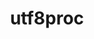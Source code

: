 ---
title: "utf8proc"
layout: cache
categories: [package, develop]
meta: {"compilers": ["gcc@10.5.0", "gcc@11.4.0", "gcc@13.3.0"], "num_specs": 22, "num_specs_by_stack": {"developer-tools-aarch64-linux-gnu": 2, "developer-tools-x86_64_v3-linux-gnu": 2, "e4s": 9, "root": 22, "tutorial": 9}, "oss": ["centos7", "rhel8", "ubuntu22.04"], "platforms": ["linux"], "stacks": ["developer-tools-aarch64-linux-gnu", "developer-tools-x86_64_v3-linux-gnu", "e4s", "root", "tutorial"], "targets": ["aarch64", "x86_64_v3"], "versions": ["2.10.0", "2.9.0"]}
spec_details: [{"compiler": "gcc@11.4.0", "hash": "23qgnlnkatd7bl7ua75oa67tf4zoknse", "os": "ubuntu22.04", "platform": "linux", "size": "-", "stacks": ["e4s", "root"], "target": "x86_64_v3", "variants": ["build_system=cmake", "build_type=Release", "generator=make", "~ipo", "~shared"], "versions": ["2.10.0"]}, {"compiler": "gcc@13.3.0", "hash": "7l37ypproil6vixpd6xt4nfcfayypoyo", "os": "rhel8", "platform": "linux", "size": "-", "stacks": ["developer-tools-aarch64-linux-gnu", "root"], "target": "aarch64", "variants": ["build_system=cmake", "build_type=Release", "generator=make", "~ipo", "~shared"], "versions": ["2.10.0"]}, {"compiler": "gcc@11.4.0", "hash": "cwncoojvbn5mlcy2c6jsqxmdkspzj6sx", "os": "ubuntu22.04", "platform": "linux", "size": "-", "stacks": ["root", "tutorial"], "target": "x86_64_v3", "variants": ["build_system=cmake", "build_type=Release", "generator=make", "~ipo", "~shared"], "versions": ["2.9.0"]}, {"compiler": "gcc@11.4.0", "hash": "dxishvvmr264uzqzqkbqmcgpbuf6hlol", "os": "ubuntu22.04", "platform": "linux", "size": "-", "stacks": ["root", "tutorial"], "target": "x86_64_v3", "variants": ["build_system=cmake", "build_type=Release", "generator=make", "~ipo", "~shared"], "versions": ["2.10.0"]}, {"compiler": "gcc@11.4.0", "hash": "dz7mc3mxwlu26lgdpbex37iggons7jwo", "os": "ubuntu22.04", "platform": "linux", "size": "-", "stacks": ["e4s", "root"], "target": "x86_64_v3", "variants": ["build_system=cmake", "build_type=Release", "generator=make", "~ipo", "~shared"], "versions": ["2.10.0"]}, {"compiler": "gcc@11.4.0", "hash": "eaiiz6swbsy4beygip4yiwiimfnrpbxq", "os": "ubuntu22.04", "platform": "linux", "size": "-", "stacks": ["e4s", "root"], "target": "x86_64_v3", "variants": ["build_system=cmake", "build_type=Release", "generator=make", "~ipo", "~shared"], "versions": ["2.10.0"]}, {"compiler": "gcc@11.4.0", "hash": "fog4qvuyqhcpfqujlanfymrck3aqa6wl", "os": "ubuntu22.04", "platform": "linux", "size": "-", "stacks": ["root", "tutorial"], "target": "x86_64_v3", "variants": ["build_system=cmake", "build_type=Release", "generator=make", "~ipo", "~shared"], "versions": ["2.10.0"]}, {"compiler": "gcc@11.4.0", "hash": "fswrn4ek6x3mjmksvb7hlhzmv7bbhcle", "os": "ubuntu22.04", "platform": "linux", "size": "-", "stacks": ["root", "tutorial"], "target": "x86_64_v3", "variants": ["build_system=cmake", "build_type=Release", "generator=make", "~ipo", "~shared"], "versions": ["2.10.0"]}, {"compiler": "gcc@11.4.0", "hash": "gyqhahusfv36j4qikckgseffq4hzw4si", "os": "ubuntu22.04", "platform": "linux", "size": "-", "stacks": ["e4s", "root"], "target": "x86_64_v3", "variants": ["build_system=cmake", "build_type=Release", "generator=make", "~ipo", "~shared"], "versions": ["2.10.0"]}, {"compiler": "gcc@11.4.0", "hash": "hjigq2pbfozdonjrvf75dig26iybb2ub", "os": "ubuntu22.04", "platform": "linux", "size": "-", "stacks": ["root", "tutorial"], "target": "x86_64_v3", "variants": ["build_system=cmake", "build_type=Release", "generator=make", "~ipo", "~shared"], "versions": ["2.10.0"]}, {"compiler": "gcc@10.5.0", "hash": "jddr67y66w6aq2uorswkemgczphumhqb", "os": "centos7", "platform": "linux", "size": "-", "stacks": ["developer-tools-x86_64_v3-linux-gnu", "root"], "target": "x86_64_v3", "variants": ["build_system=cmake", "build_type=Release", "generator=make", "~ipo", "~shared"], "versions": ["2.10.0"]}, {"compiler": "gcc@11.4.0", "hash": "jv4qq4ggkgmgxdda7gkoxorfcznfvxjs", "os": "ubuntu22.04", "platform": "linux", "size": "-", "stacks": ["root", "tutorial"], "target": "x86_64_v3", "variants": ["build_system=cmake", "build_type=Release", "generator=make", "~ipo", "~shared"], "versions": ["2.10.0"]}, {"compiler": "gcc@11.4.0", "hash": "ksdvz43bq5se7iy3tk7uou7qeerbiuqj", "os": "ubuntu22.04", "platform": "linux", "size": "-", "stacks": ["root", "tutorial"], "target": "x86_64_v3", "variants": ["build_system=cmake", "build_type=Release", "generator=make", "~ipo", "~shared"], "versions": ["2.10.0"]}, {"compiler": "gcc@11.4.0", "hash": "ms5l2sqhhjh7mt2ycsfluxzbk3oqk7pm", "os": "ubuntu22.04", "platform": "linux", "size": "-", "stacks": ["root", "tutorial"], "target": "x86_64_v3", "variants": ["build_system=cmake", "build_type=Release", "generator=make", "~ipo", "~shared"], "versions": ["2.10.0"]}, {"compiler": "gcc@10.5.0", "hash": "nsciab4fhndfgmcwzligdtvq66vsq24g", "os": "centos7", "platform": "linux", "size": "-", "stacks": ["developer-tools-x86_64_v3-linux-gnu", "root"], "target": "x86_64_v3", "variants": ["build_system=cmake", "build_type=Release", "generator=make", "~ipo", "~shared"], "versions": ["2.10.0"]}, {"compiler": "gcc@11.4.0", "hash": "pyuz4e2jeuranyigjaohmmn23rfc7dox", "os": "ubuntu22.04", "platform": "linux", "size": "-", "stacks": ["e4s", "root"], "target": "x86_64_v3", "variants": ["build_system=cmake", "build_type=Release", "generator=make", "~ipo", "~shared"], "versions": ["2.10.0"]}, {"compiler": "gcc@11.4.0", "hash": "qdttlk3duic4hjcc5toxcuf3czg2xivh", "os": "ubuntu22.04", "platform": "linux", "size": "-", "stacks": ["e4s", "root"], "target": "x86_64_v3", "variants": ["build_system=cmake", "build_type=Release", "generator=make", "~ipo", "~shared"], "versions": ["2.10.0"]}, {"compiler": "gcc@11.4.0", "hash": "qgubi2dtkve5qe432rfk72vmypgprsno", "os": "ubuntu22.04", "platform": "linux", "size": "-", "stacks": ["e4s", "root"], "target": "x86_64_v3", "variants": ["build_system=cmake", "build_type=Release", "generator=make", "~ipo", "~shared"], "versions": ["2.9.0"]}, {"compiler": "gcc@13.3.0", "hash": "uobwphv55yxcrlzkq7l3spsxg64z4rmv", "os": "rhel8", "platform": "linux", "size": "-", "stacks": ["developer-tools-aarch64-linux-gnu", "root"], "target": "aarch64", "variants": ["build_system=cmake", "build_type=Release", "generator=make", "~ipo", "~shared"], "versions": ["2.10.0"]}, {"compiler": "gcc@11.4.0", "hash": "vy4c3t4d3ylvo4ofgqkv34dxojxe623u", "os": "ubuntu22.04", "platform": "linux", "size": "-", "stacks": ["e4s", "root"], "target": "x86_64_v3", "variants": ["build_system=cmake", "build_type=Release", "generator=make", "~ipo", "~shared"], "versions": ["2.10.0"]}, {"compiler": "gcc@11.4.0", "hash": "x5q3ibmdqxaspajio7jalhnpjdr6lxb7", "os": "ubuntu22.04", "platform": "linux", "size": "-", "stacks": ["e4s", "root"], "target": "x86_64_v3", "variants": ["build_system=cmake", "build_type=Release", "generator=make", "~ipo", "~shared"], "versions": ["2.10.0"]}, {"compiler": "gcc@11.4.0", "hash": "xgmn5z3gvsm5dzwe7d6ml7bp2xwvttfj", "os": "ubuntu22.04", "platform": "linux", "size": "-", "stacks": ["root", "tutorial"], "target": "x86_64_v3", "variants": ["build_system=cmake", "build_type=Release", "generator=make", "~ipo", "~shared"], "versions": ["2.10.0"]}]
---